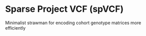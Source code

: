 # Sparse Project VCF (spVCF)
Minimalist strawman for encoding cohort genotype matrices more efficiently

